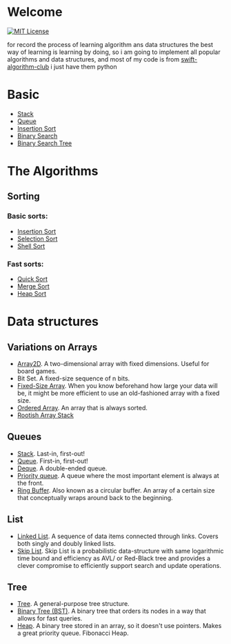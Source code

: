 # Welcome

[![MIT License](https://badges.frapsoft.com/os/mit/mit-125x28.png?v=103)](https://opensource.org/licenses/mit-license.php)

for record the process of learning algorithm ans data structures
the best way of learning is learning by doing, so i am going to implement all popular algorithms and data structures, and most of my code is from [swift-algorithm-club](https://github.com/raywenderlich/swift-algorithm-club) i just have them python

# Basic

* [Stack](./queue/stack.py)
* [Queue](./queue/queue.py)
* [Insertion Sort](./sorting/insertion_sort.py)
* [Binary Search](./search/binary_search.py)
* [Binary Search Tree](./tree/binary_search_tree.py)

# The Algorithms

## Sorting

### Basic sorts:

* [Insertion Sort](./sorting/insertion_sort.py)
* [Selection Sort](./sorting/selection_sort.py)
* [Shell Sort](./sorting/shell_sort.py)

### Fast sorts:
* [Quick Sort](./sorting/quick_sort.py)
* [Merge Sort](./sorting/merge_sort.py)
* [Heap Sort](./sorting/heap_sort.py)

# Data structures

## Variations on Arrays

* [Array2D](./array/array_2D.py). A two-dimensional array with fixed dimensions. Useful for board games.
* Bit Set. A fixed-size sequence of n bits.
* [Fixed-Size Array](./array/fixed_size_array.py). When you know beforehand how large your data will be, it might be more efficient to use an old-fashioned array with a fixed size.
* [Ordered Array](./array/ordered_array.py). An array that is always sorted.
* [Rootish Array Stack](./array/rootish_array_stack.py)

## Queues

* [Stack](./queue/stack.py). Last-in, first-out!
* [Queue](./queue/queue.py). First-in, first-out!
* [Deque](./queue/deque.py). A double-ended queue.
* [Priority queue](./queue/priority_queue.py). A queue where the most important element is always at the front.
* [Ring Buffer](./queue/Ring_buffer.py). Also known as a circular buffer. An array of a certain size that conceptually wraps around back to the beginning.

## List

* [Linked List](./list/link_list.py). A sequence of data items connected through links. Covers both singly and doubly linked lists.
* [Skip List](./list/skip_list.py). Skip List is a probabilistic data-structure with same logarithmic time bound and efficiency as AVL/ or Red-Black tree and provides a clever compromise to efficiently support search and update operations.


## Tree

* [Tree](./tree/tree.py). A general-purpose tree structure.
* [Binary Tree (BST)](./tree/binary_search_tree.py).  A binary tree that orders its nodes in a way that allows for fast queries.
* [Heap](./tree/heap.py). A binary tree stored in an array, so it doesn't use pointers. Makes a great priority queue.
Fibonacci Heap.
